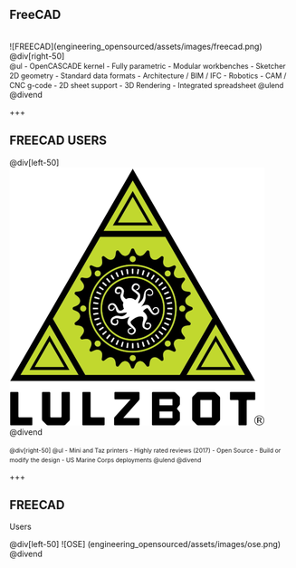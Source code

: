 ## FreeCAD

<div class="left-50">
<br>
![FREECAD](engineering_opensourced/assets/images/freecad.png)
</div>
@div[right-50]
<br>
<span style="font-size:90%">
@ul
 - OpenCASCADE kernel
 - Fully parametric
 - Modular workbenches
 - Sketcher 2D geometry
 - Standard data formats
 - Architecture / BIM / IFC
 - Robotics
 - CAM / CNC g-code
 - 2D sheet support
 - 3D Rendering
 - Integrated spreadsheet
@ulend
</span>
@divend

+++

## FREECAD USERS

@div[left-50]
![LULZBOT](engineering_opensourced/assets/images/lulzbot.png)
@divend

<span style="font-size:75%">
@div[right-50]
@ul
 - Mini and Taz printers
 - Highly rated reviews (2017)
 - Open Source
 - Build or modify the design
 - US Marine Corps deployments
@ulend
@divend
</span>

+++

## FREECAD
Users

@div[left-50]
![OSE]
(engineering_opensourced/assets/images/ose.png)
@divend
